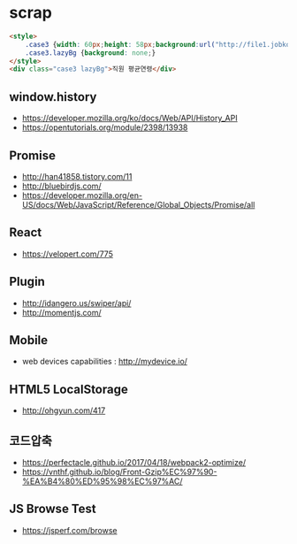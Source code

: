 scrap
========================

```html
<style>
	.case3 {width: 60px;height: 58px;background:url("http://file1.jobkorea.co.kr/Super/33/610/m.emforce_info03.gif") 0 0 no-repeat;background-size: 60px 58px;font-size: 0;}
	.case3.lazyBg {background: none;}
</style>
<div class="case3 lazyBg">직원 평균연령</div>
```

window.history
---------------
* https://developer.mozilla.org/ko/docs/Web/API/History_API
* https://opentutorials.org/module/2398/13938

Promise
---------------
* http://han41858.tistory.com/11
* http://bluebirdjs.com/
* https://developer.mozilla.org/en-US/docs/Web/JavaScript/Reference/Global_Objects/Promise/all

React
---------------
* https://velopert.com/775

Plugin
---------------
* http://idangero.us/swiper/api/
* http://momentjs.com/

Mobile
---------------
* web devices capabilities : http://mydevice.io/

HTML5 LocalStorage
---------------
* http://ohgyun.com/417

코드압축
---------------
* https://perfectacle.github.io/2017/04/18/webpack2-optimize/
* https://vnthf.github.io/blog/Front-Gzip%EC%97%90-%EA%B4%80%ED%95%98%EC%97%AC/

JS Browse Test
---------------
* https://jsperf.com/browse
